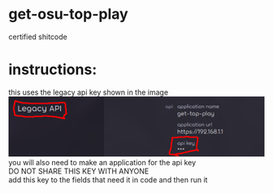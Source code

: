# get-osu-top-play<br>
certified shitcode<br>
# instructions:<br>
this uses the legacy api key shown in the image<br><img src="https://github.com/aaesth/gotp/blob/main/2024-02-17_00-54.png?raw=true"><br>
you will also need to make an application for the api key
<br>
DO NOT SHARE THIS KEY WITH ANYONE<br>
add this key to the fields that need it in code and then run it
